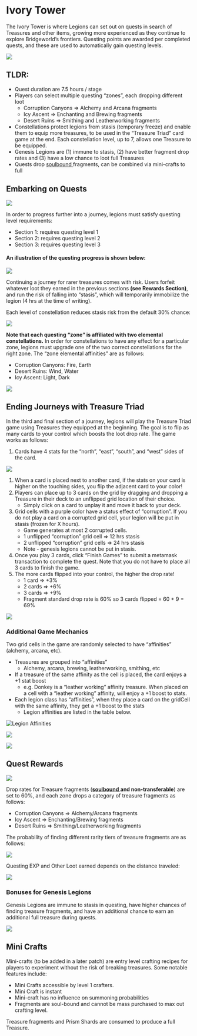 # Ivory Tower

The Ivory Tower is where Legions can set out on quests in search of Treasures and other items, growing more experienced as they continue to explore Bridgeworld’s frontiers. Questing points are awarded per completed quests, and these are used to automatically gain questing levels.

![](<../../.gitbook/assets/image (20) (1) (1).png>)

## **TLDR:**

* Quest duration are 7.5 hours / stage
* Players can select multiple questing “zones”, each dropping different loot
  * Corruption Canyons ⇒ Alchemy and Arcana fragments
  * Icy Ascent ⇒ Enchanting and Brewing fragments
  * Desert Ruins ⇒ Smithing and Leatherworking fragments
* Constellations protect legions from stasis (temporary freeze) and enable them to equip more treasures, to be used in the “Treasure Triad” card game at the end. Each constellation level, up to 7, allows one Treasure to be equipped.
* Genesis Legions are (1) immune to stasis, (2) have better fragment drop rates and (3) have a low chance to loot full Treasures
* Quests drop [soulbound ](https://vitalik.eth.limo/general/2022/01/26/soulbound.html)fragments, can be combined via mini-crafts to full&#x20;

## Embarking on Quests <a href="#docs-internal-guid-de6c823b-7fff-1266-a429-e0660af7e70c" id="docs-internal-guid-de6c823b-7fff-1266-a429-e0660af7e70c"></a>

![](../../.gitbook/assets/FQ8MAeeacAA41id.jfif)

In order to progress further into a journey, legions must satisfy questing level requirements:

* Section 1: requires questing level 1
* Section 2: requires questing level 2
* Section 3: requires questing level 3

#### **An illustration of the questing progress is shown below:**

![](../../.gitbook/assets/Questing-2-Game-Loop.jpg)

Continuing a journey for rarer treasures comes with risk. Users forfeit whatever loot they earned in the previous sections **(see Rewards Section)**, and run the risk of falling into “stasis”, which will temporarily immobilize the legion (4 hrs at the time of writing).&#x20;

Each level of constellation reduces stasis risk from the default 30% chance:

![](https://lh4.googleusercontent.com/QsgRS-hkRHjrm0\_L27Dw\_xGmUJN2VZCHASt0UbN8L50fAM8OEsc5rk8\_eZ0qyjoUZ3nOzsECk8q-XAziktZ4DUHEB9sBhSwJ3FTXGGTmup7qXDQqn\_qtQBHzzFxNQVFh5P\_qmq81PA5Qvfu9ZA)

**Note that each questing “zone” is affiliated with two elemental constellations.** In order for constellations to have any effect for a particular zone, legions must upgrade one of the two correct constellations for the right zone. The “zone elemental affinities” are as follows:

* Corruption Canyons: Fire, Earth
* Desert Ruins: Wind, Water
* Icy Ascent: Light, Dark

![](../../.gitbook/assets/entering\_region\_\_6\_.png)

## **Ending Journeys with Treasure Triad**

In the third and final section of a journey, legions will play the Treasure Triad game using Treasures they equipped at the beginning. The goal is to flip as many cards to your control which boosts the loot drop rate. The game works as follows:

1. Cards have 4 stats for the “north”, “east”, “south”, and “west” sides of the card.&#x20;

![](../../.gitbook/assets/Screenshot\_65.jpg)

1. When a card is placed next to another card, if the stats on your card is higher on the touching sides, you flip the adjacent card to your color!
2. Players can place up to 3 cards on the grid by dragging and dropping a Treasure in their deck to an unflipped grid location of their choice.&#x20;
   * Simply click on a card to unplay it and move it back to your deck.&#x20;
3. Grid cells with a purple color have a status effect of “corruption”. If you do not play a card on a corrupted grid cell, your legion will be put in stasis (frozen for X hours).&#x20;
   * Game generates at most 2 corrupted cells.
   * 1 unflipped “corruption” grid cell ⇒ 12 hrs stasis
   * 2 unflipped “corruption” grid cells ⇒ 24 hrs stasis
   * Note - genesis legions cannot be put in stasis.
4. Once you play 3 cards, click “Finish Games” to submit a metamask transaction to complete the quest. Note that you do not have to place all 3 cards to finish the game.&#x20;
5. The more cards flipped into your control, the higher the drop rate!
   * 1 card ⇒ +3%
   * 2 cards ⇒ +6%
   * 3 cards ⇒ +9%
   * Fragment standard drop rate is 60% so 3 cards flipped = 60 + 9 = 69%

![](<../../.gitbook/assets/image (4).png>)

### Additional Game Mechanics

Two grid cells in the game are randomly selected to have “affinities” (alchemy, arcana, etc).&#x20;

* Treasures are grouped into “affinities”
  * Alchemy, arcana, brewing, leatherworking, smithing, etc
* If a treasure of the same affinity as the cell is placed, the card enjoys a +1 stat boost
  * e.g. Donkey is a “leather working” affinity treasure. When placed on a cell with a “leather working” affinity, will enjoy a +1 boost to stats.
* Each legion class has “affinities”, when they place a card on the gridCell with the same affinity, they get a +1 boost to the stats
  * Legion affinities are listed in the table below.

![Legion Affinities](<../../.gitbook/assets/image (14).png>)

![](../../.gitbook/assets/Screenshot\_66.jpg)

![](<../../.gitbook/assets/image (13).png>)

## Quest Rewards

![](<../../.gitbook/assets/image (22).png>)

Drop rates for Treasure fragments ([**soulbound** ](https://vitalik.eth.limo/general/2022/01/26/soulbound.html)**and non-transferable**) are set to 60%, and each zone drops a category of treasure fragments as follows:

* Corruption Canyons ⇒ Alchemy/Arcana fragments
* Icy Ascent ⇒ Enchanting/Brewing fragments
* Desert Ruins ⇒ Smithing/Leatherworking fragments

The probability of finding different rarity tiers of treasure fragments are as follows:

![](<../../.gitbook/assets/image (18).png>)

Questing EXP and Other Loot earned depends on the distance traveled:

![](<../../.gitbook/assets/image (20).png>)

### Bonuses for Genesis Legions <a href="#docs-internal-guid-c9503063-7fff-6414-44f5-cb6801d60334" id="docs-internal-guid-c9503063-7fff-6414-44f5-cb6801d60334"></a>

Genesis Legions are immune to stasis in questing, have higher chances of finding treasure fragments, and have an additional chance to earn an additional full treasure during quests.

![](<../../.gitbook/assets/image (16).png>)

## Mini Crafts <a href="#docs-internal-guid-074a1c70-7fff-47e5-488b-7903cf74a406" id="docs-internal-guid-074a1c70-7fff-47e5-488b-7903cf74a406"></a>

Mini-crafts (to be added in a later patch) are entry level crafting recipes for players to experiment without the risk of breaking treasures. Some notable features include:&#x20;

* Mini Crafts accessible by level 1 crafters.
* Mini Craft is instant
* Mini-craft has no influence on summoning probabilities
* Fragments are soul-bound and cannot be mass purchased to max out crafting level.

Treasure fragments and Prism Shards are consumed to produce a full Treasure.&#x20;
